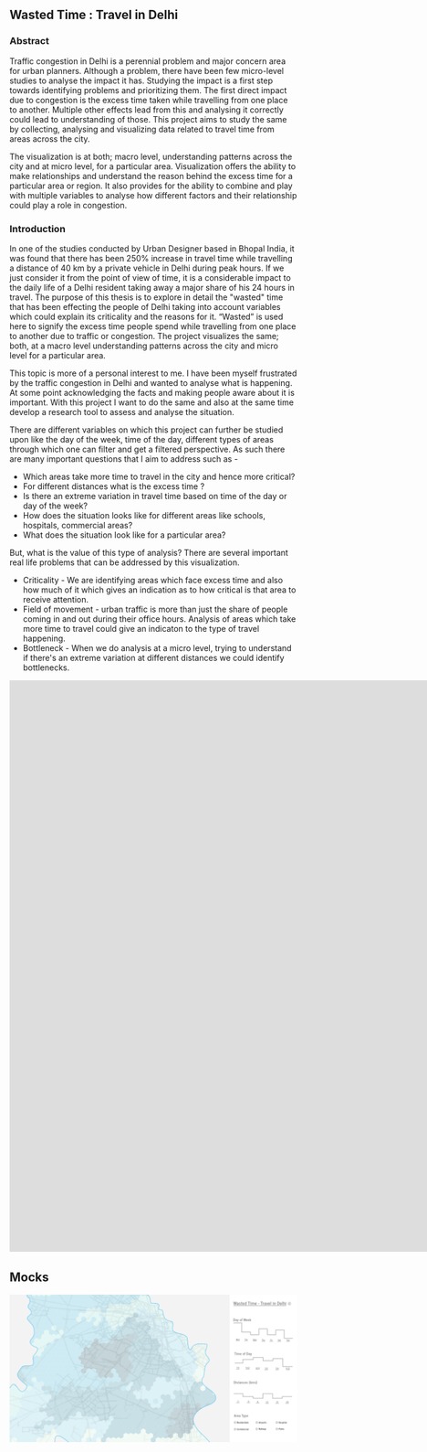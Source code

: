 
## Wasted Time : Travel in Delhi

### Abstract
Traffic congestion in Delhi is a perennial problem and major concern area for urban planners. Although a problem, there have been few micro-level studies to analyse the impact it has. Studying the impact is a first step towards identifying problems and prioritizing them. The first direct impact due to congestion is the excess time taken while travelling from one place to another. Multiple other effects lead from this and analysing it correctly could lead to understanding of those. This project aims to study the same by collecting, analysing and visualizing data related to travel time from areas across the city.

The visualization is at both; macro level, understanding patterns across the city and at micro level, for a particular area. Visualization offers the ability to make relationships and understand the reason behind the excess time for a particular area or region. It also provides for the ability to combine and play with multiple variables to analyse how different factors and their relationship could play a role in congestion. 


### Introduction
In one of the studies conducted by Urban Designer based in Bhopal India, it was found that there has been 250% increase in travel time while travelling a distance of 40 km by a private vehicle in Delhi during peak hours. If we just consider it from the point of view of time, it is a considerable impact to the daily life of a Delhi resident taking away a major share of his 24 hours in travel. The purpose of this thesis is to explore in detail the "wasted" time that has been effecting the people of Delhi taking into account variables which could explain its criticality and the reasons for it. “Wasted” is used here to signify the excess time people spend while travelling from one place to another due to traffic or congestion. The project visualizes the same; both, at a macro level understanding patterns across the city and micro level for a particular area.

This topic is more of a personal interest to me. I have been myself frustrated by the traffic congestion in Delhi and wanted to analyse what is happening. At some point acknowledging the facts and making people aware about it is important. With this project I want to do the same and also at the same time develop a research tool to assess and analyse the situation.

There are different variables on which this project can further be studied upon like the day of the week, time of the day, different types of areas through which one can filter and get a filtered perspective.  As such there are many important questions that I aim to address such as - 
- Which areas take more time to travel in the city and hence more critical?
- For different distances what is the excess time ?
- Is there an extreme variation in travel time based on time of the day or day of the week?
- How does the situation looks like for different areas like schools, hospitals, commercial areas?
- What does the situation look like for a particular area?

But, what is the value of this type of analysis? There are several important real life problems that can be addressed by this visualization.
- Criticality - We are identifying areas which face excess time and also how much of it which gives an indication as to how critical is that area to receive attention.
- Field of movement - urban traffic is more than just the share of people coming in and out during their office hours. Analysis of areas which take more time to travel could give an indicaton to the type of travel happening.
- Bottleneck  - When we do analysis at a micro level, trying to understand if there's an extreme variation at different distances we could identify bottlenecks.

<iframe src="https://marvelapp.com/1jf6f5f?emb=1" width="1952" height="1000" allowTransparency="true" frameborder="0"></iframe>

## Mocks
[![IMAGE](https://raw.githubusercontent.com/agaase/msdv-thesis/master/visualization/mocks2/1.png)](https://marvelapp.com/1jf6f5f)


